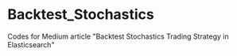 # Backtest_Stochastics
Codes for Medium article "Backtest Stochastics Trading Strategy in Elasticsearch"
